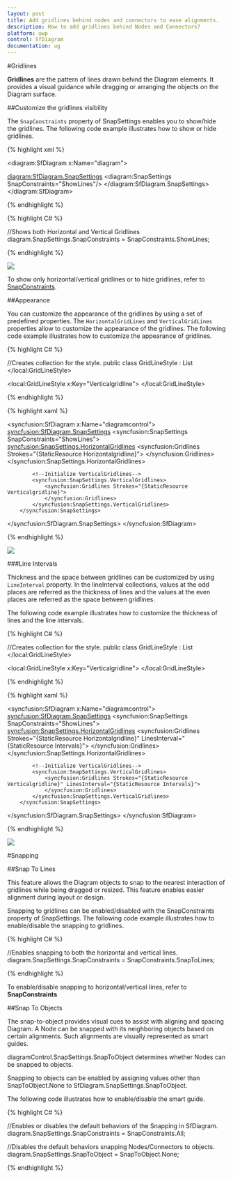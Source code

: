 ```yaml
---
layout: post
title: Add gridlines behind nodes and connectors to ease alignments.
description: How to add gridlines behind Nodes and Connectors?
platform: uwp
control: SfDiagram
documentation: ug
---
```


#Gridlines

**Gridlines** are the pattern of lines drawn behind the Diagram elements. It provides a visual guidance while dragging or arranging the objects on the Diagram surface.

##Customize the gridlines visibility

The `SnapConstraints` property of SnapSettings enables you to show/hide the gridlines. The following code example illustrates how to show or hide gridlines.

{% highlight xml %}

<!--Initialize SfDiagram-->
<diagram:SfDiagram x:Name="diagram"> 
  <!--Initialize SnapSettings-->		
  <diagram:SfDiagram.SnapSettings>
    <diagram:SnapSettings SnapConstraints="ShowLines"/>
  </diagram:SfDiagram.SnapSettings>
</diagram:SfDiagram>

{% endhighlight %}

{% highlight C# %}

//Shows both Horizontal and Vertical Gridlines
diagram.SnapSettings.SnapConstraints = SnapConstraints.ShowLines;

{% endhighlight %}

![](Gridlines_images/Gridlines_img1.jpeg)

To show only horizontal/vertical gridlines or to hide gridlines, refer to [SnapConstraints](/uwp/sfdiagram/Constraints#SnapConstraints "SnapConstraints").

##Appearance

You can customize the appearance of the gridlines by using a set of predefined properties. The `HorizontalGridLines` and `VerticalGridLines` properties allow to customize the appearance of the gridlines. The following code example illustrates how to customize the appearance of gridlines.

{% highlight C# %}

//Creates collection for the style.
public class GridLineStyle : List<Style>
{

}
	
{% endhighlight %}

{% highlight xaml %}

<!--Style for HorizontalGridlines-->
<local:GridLineStyle x:Key="Horizontalgridline">
	<Style TargetType="Path">
    	<Setter Property="Stroke" Value="Blue" ></Setter>
        <Setter Property="StrokeDashArray" Value="2"></Setter>
	</Style>
</local:GridLineStyle>

<!--Style for VerticalGridlines-->
<local:GridLineStyle x:Key="Verticalgridline">
	<Style TargetType="Path">
		<Setter Property="Stroke" Value="Blue" ></Setter>
    	<Setter Property="StrokeDashArray" Value="2"></Setter>
	</Style>
</local:GridLineStyle>

{% endhighlight %}

{% highlight xaml %}

<!--Initialize SfDiagram-->
<syncfusion:SfDiagram x:Name="diagramcontrol">
	<syncfusion:SfDiagram.SnapSettings>
    	<syncfusion:SnapSettings SnapConstraints="ShowLines">
        	<!--Initialize HorizontalGridlines-->
              	<syncfusion:SnapSettings.HorizontalGridlines>
                	<syncfusion:Gridlines Strokes="{StaticResource Horizontalgridline}">
                	</syncfusion:Gridlines>
				</syncfusion:SnapSettings.HorizontalGridlines>
                 
			<!--Initialize VerticalGridlines-->
            <syncfusion:SnapSettings.VerticalGridlines>
            	<syncfusion:Gridlines Strokes="{StaticResource Verticalgridline}">
                </syncfusion:Gridlines>
            </syncfusion:SnapSettings.VerticalGridlines>
		</syncfusion:SnapSettings>
   </syncfusion:SfDiagram.SnapSettings>
</syncfusion:SfDiagram>

{% endhighlight %}

![](Gridlines_images/Gridlines_img2.jpeg)

###Line Intervals

Thickness and the space between gridlines can be customized by using `LineInterval` property. In the lineInterval collections, values at the odd places are referred as the thickness of lines and the values at the even places are referred as the space between gridlines.

The following code example illustrates how to customize the thickness of lines and the line intervals.

{% highlight C# %}

//Creates collection for the style.
public class GridLineStyle : List<Style>
{

}

//Creates collection for the double values.
public class Intervals : List<double>
{

}
	
{% endhighlight %}

{% highlight xaml %}

<!--Initializes the double collection-->
<local:Intervals x:Key="Intervals">
	<sys:Double>1.25</sys:Double>
    <sys:Double>14</sys:Double>
    <sys:Double>0.25</sys:Double>
    <sys:Double>15</sys:Double>
    <sys:Double>0.25</sys:Double>
    <sys:Double>15</sys:Double>
    <sys:Double>0.25</sys:Double>
    <sys:Double>15</sys:Double>
    <sys:Double>0.25</sys:Double>
    <sys:Double>15</sys:Double>
 </local:Intervals>

<!--Style for HorizontalGridlines-->
<local:GridLineStyle x:Key="Horizontalgridline">
	<Style TargetType="Path">
    	<Setter Property="Stroke" Value="Blue" ></Setter>
        <Setter Property="StrokeDashArray" Value="2"></Setter>
	</Style>
</local:GridLineStyle>

<!--Style for VerticalGridlines-->
<local:GridLineStyle x:Key="Verticalgridline">
	<Style TargetType="Path">
		<Setter Property="Stroke" Value="Blue" ></Setter>
    	<Setter Property="StrokeDashArray" Value="2"></Setter>
	</Style>
</local:GridLineStyle>

{% endhighlight %}

{% highlight xaml %}

<!--Initialize SfDiagram-->
<syncfusion:SfDiagram x:Name="diagramcontrol">
	<syncfusion:SfDiagram.SnapSettings>
    	<syncfusion:SnapSettings SnapConstraints="ShowLines">
        	<!--Initialize HorizontalGridlines-->
              	<syncfusion:SnapSettings.HorizontalGridlines>
                	<syncfusion:Gridlines Strokes="{StaticResource Horizontalgridline}" LinesInterval="{StaticResource Intervals}">
                	</syncfusion:Gridlines>
				</syncfusion:SnapSettings.HorizontalGridlines>
                 
			<!--Initialize VerticalGridlines-->
            <syncfusion:SnapSettings.VerticalGridlines>
            	<syncfusion:Gridlines Strokes="{StaticResource Verticalgridline}" LinesInterval="{StaticResource Intervals}">
                </syncfusion:Gridlines>
            </syncfusion:SnapSettings.VerticalGridlines>
		</syncfusion:SnapSettings>
   </syncfusion:SfDiagram.SnapSettings>
</syncfusion:SfDiagram>

{% endhighlight %}

![](Gridlines_images/Gridlines_img3.jpeg)

#Snapping

##Snap To Lines

This feature allows the Diagram objects to snap to the nearest interaction of gridlines while being dragged or resized. This feature enables easier alignment during layout or design.

Snapping to gridlines can be enabled/disabled with the SnapConstraints property of SnapSettings. The following code example illustrates how to enable/disable the snapping to gridlines.

{% highlight C# %}

//Enables snapping to both the horizontal and vertical lines.
diagram.SnapSettings.SnapConstraints = SnapConstraints.SnapToLines;

{% endhighlight %}

To enable/disable snapping to horizontal/vertical lines, refer to **SnapConstraints**

##Snap To Objects

The snap-to-object provides visual cues to assist with aligning and spacing Diagram. A Node can be snapped with its neighboring objects based on certain alignments. Such alignments are visually represented as smart guides.

diagramControl.SnapSettings.SnapToObject determines whether Nodes can be snapped to objects.

Snapping to objects can be enabled by assigning values other than SnapToObject.None to SfDiagram.SnapSettings.SnapToObject.

The following code illustrates how to enable/disable the smart guide.

{% highlight C# %}

//Enables or disables the default behaviors of the Snapping in SfDiagram.
diagram.SnapSettings.SnapConstraints = SnapConstraints.All;

//Disables the default behaviors snapping Nodes/Connectors to objects.
diagram.SnapSettings.SnapToObject = SnapToObject.None;

{% endhighlight %}